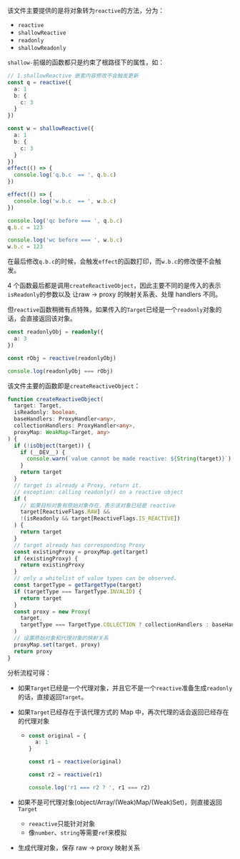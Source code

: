 该文件主要提供的是将对象转为`reactive`的方法，分为：

- `reactive`
- `shallowReactive`
- `readonly`
- `shallowReadonly`



`shallow-`前缀的函数都只是约束了根路径下的属性，如：

```typescript
// 1.shallowReactive 嵌套内容修改不会触发更新
const q = reactive({
  a: 1
  b: {
    c: 3
  }
})

const w = shallowReactive({
  a: 1
  b: {
    c: 3
  }
})
effect(() => {
  console.log('q.b.c  == ', q.b.c)
})

effect(() => {
  console.log('w.b.c  == ', w.b.c)
})

console.log('qc before === ', q.b.c)
q.b.c = 123

console.log('wc before === ', w.b.c)
w.b.c = 123
```

在最后修改`q.b.c`的时候，会触发`effect`的函数打印，而`w.b.c`的修改便不会触发。





4 个函数最后都是调用`createReactiveObject`，因此主要不同的是传入的表示`isReadonly`的参数以及 让raw -> proxy 的映射关系表、处理 handlers 不同。



但`reactive`函数稍微有点特殊，如果传入的`Target`已经是一个`readonly`对象的话，会直接返回该对象。

```typescript
const readonlyObj = readonly({
  a: 3
})

const rObj = reactive(readonlyObj)

console.log(readonlyObj === rObj)
```



该文件主要的函数即是`createReactiveObject`：

```typescript
function createReactiveObject(
  target: Target,
  isReadonly: boolean,
  baseHandlers: ProxyHandler<any>,
  collectionHandlers: ProxyHandler<any>,
  proxyMap: WeakMap<Target, any>
) {
  if (!isObject(target)) {
    if (__DEV__) {
      console.warn(`value cannot be made reactive: ${String(target)}`)
    }
    return target
  }
  // target is already a Proxy, return it.
  // exception: calling readonly() on a reactive object
  if (
    // 如果目标对象有原始对象存在，表示该对象已经是 reactive 
    target[ReactiveFlags.RAW] &&
    !(isReadonly && target[ReactiveFlags.IS_REACTIVE])
  ) {
    return target
  }
  // target already has corresponding Proxy
  const existingProxy = proxyMap.get(target)
  if (existingProxy) {
    return existingProxy
  }
  // only a whitelist of value types can be observed.
  const targetType = getTargetType(target)
  if (targetType === TargetType.INVALID) {
    return target
  }
  const proxy = new Proxy(
    target,
    targetType === TargetType.COLLECTION ? collectionHandlers : baseHandlers
  )
  // 设置原始对象和代理对象的映射关系
  proxyMap.set(target, proxy)
  return proxy
}
```

分析流程可得：

- 如果`Target`已经是一个代理对象，并且它不是一个`reactive`准备生成`readonly`的话，直接返回`Target`。

- 如果`Target`已经存在于该代理方式的 Map 中，再次代理的话会返回已经存在的代理对象

  - ```typescript
    const original = {
      a: 1
    }
    
    const r1 = reactive(original)
    
    const r2 = reactive(r1)
    
    console.log('r1 === r2 ? ', r1 === r2)
    ```

- 如果不是可代理对象(object/Array/(Weak)Map/(Weak)Set)，则直接返回`Target`
  - `reeactive`只能针对对象
  - 像`number`、`string`等需要`ref`来模拟
- 生成代理对象，保存 raw -> proxy 映射关系





